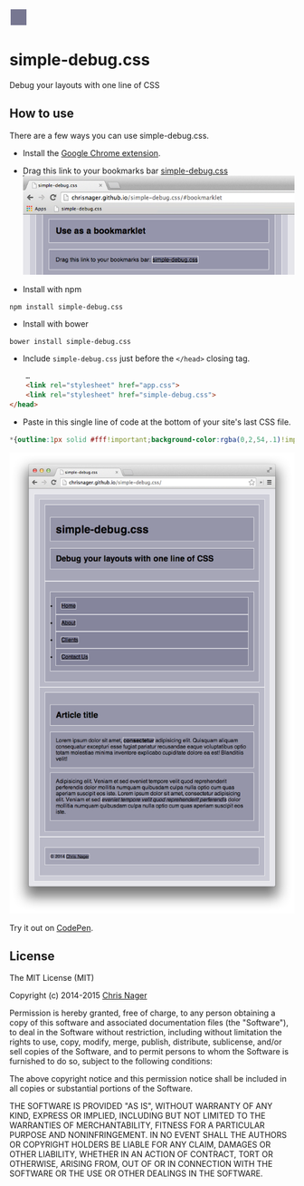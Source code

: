 ![simple-debug.css logo](logo.png "simple-debug.css logo")

# simple-debug.css

Debug your layouts with one line of CSS



## How to use

There are a few ways you can use simple-debug.css.

- Install the [Google Chrome extension](//chrome.google.com/webstore/detail/simple-debugcss/jlkgkebpphmaiemciejnmgccejccnpha).

- Drag this link to your bookmarks bar
<a href="javascript:(function(){var d,t=document.createElement('style'),h=document.getElementsByTagName('head')[0];t.setAttribute('id','simple-debug-css');t.innerHTML='*{outline:1px solid #fff!important;background-color:rgba(0,2,54,.1)!important}';d=document.getElementById('simple-debug-css');d==null?h.appendChild(t):h.removeChild(d)})()">simple-debug.css</a>
![simple-debug.css bookmarklet](bookmarklet.png "simple-debug.css bookmarklet")

- Install with npm
```shell
npm install simple-debug.css
```

- Install with bower
```shell
bower install simple-debug.css
```

- Include `simple-debug.css` just before the `</head>` closing tag.
```html
    …
    <link rel="stylesheet" href="app.css">
    <link rel="stylesheet" href="simple-debug.css">
</head>
```

- Paste in this single line of code at the bottom of your site's last CSS file.
```css
*{outline:1px solid #fff!important;background-color:rgba(0,2,54,.1)!important}
```

![simple-debug.css in action](screenshot.png "simple-debug.css in action")

Try it out on [CodePen](//codepen.io/chrisnager/pen/saxeL).



## License

The MIT License (MIT)

Copyright (c) 2014-2015 [Chris Nager](//twitter.com/chrisnager)

Permission is hereby granted, free of charge, to any person obtaining a copy
of this software and associated documentation files (the "Software"), to deal
in the Software without restriction, including without limitation the rights
to use, copy, modify, merge, publish, distribute, sublicense, and/or sell
copies of the Software, and to permit persons to whom the Software is
furnished to do so, subject to the following conditions:

The above copyright notice and this permission notice shall be included in all
copies or substantial portions of the Software.

THE SOFTWARE IS PROVIDED "AS IS", WITHOUT WARRANTY OF ANY KIND, EXPRESS OR
IMPLIED, INCLUDING BUT NOT LIMITED TO THE WARRANTIES OF MERCHANTABILITY,
FITNESS FOR A PARTICULAR PURPOSE AND NONINFRINGEMENT. IN NO EVENT SHALL THE
AUTHORS OR COPYRIGHT HOLDERS BE LIABLE FOR ANY CLAIM, DAMAGES OR OTHER
LIABILITY, WHETHER IN AN ACTION OF CONTRACT, TORT OR OTHERWISE, ARISING FROM,
OUT OF OR IN CONNECTION WITH THE SOFTWARE OR THE USE OR OTHER DEALINGS IN THE
SOFTWARE.
